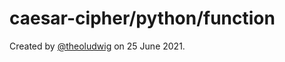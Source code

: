 # caesar-cipher/python/function

Created by [@theoludwig](https://github.com/theoludwig) on 25 June 2021.
